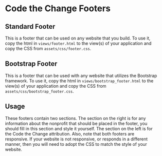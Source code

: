 Code the Change Footers
======

## Standard Footer

This is a footer that can be used on any website that you build. To use it, copy the html in `views/footer.html` to the view(s) of your application and copy the CSS from `assets/css/footer.css`.

## Bootstrap Footer

This is a footer that can be used with any website that utilizes the Bootstrap framework. To use it, copy the html in `views/bootstrap_footer.html` to the view(s) of your application and copy the CSS from `assets/css/bootstrap_footer.css`.

## Usage

These footers contain two sections. The section on the right is for any information about the nonprofit that should be placed in the footer, you should fill in this section and style it yourself. The section on the left is for the Code the Change attribution. Also, note that both footers are responsive. If your website is not responsive, or responds in a different manner, then you will need to adopt the CSS to match the style of your website.

